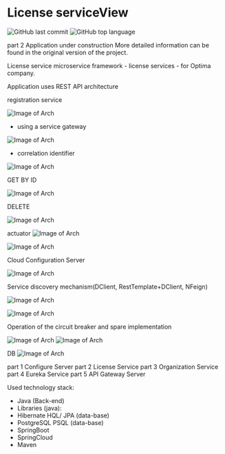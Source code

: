 # License serviceView

![GitHub last commit](https://img.shields.io/github/last-commit/SlartiBartFast-art/License-Service?logo=github)
![GitHub top language](https://img.shields.io/github/languages/top/SlartiBartFast-art/License-Service?logo=java&logoColor=red)

part 2
Application under construction
More detailed information can be found in the original version of the project.

License service microservice framework - license services - for Optima company.

Application uses REST API architecture

registration service

![Image of Arch](https://github.com/SlartiBartFast-art/License-Service/blob/master/image/Eureka-reg.jpg)

- using a service gateway 

![Image of Arch](https://github.com/SlartiBartFast-art/License-Service/blob/master/image/Screenshot_9.jpg)

- correlation identifier

![Image of Arch](https://github.com/SlartiBartFast-art/License-Service/blob/master/image/Screenshot_10.jpg)


GET BY ID

![Image of Arch](https://github.com/SlartiBartFast-art/License-Service/blob/master/image/Screenshot_1.jpg)

DELETE 

![Image of Arch](https://github.com/SlartiBartFast-art/License-Service/blob/master/image/Screenshot_2.jpg)


actuator
![Image of Arch](https://github.com/SlartiBartFast-art/License-Service/blob/master/image/Screenshot_3.jpg)

![Image of Arch](https://github.com/SlartiBartFast-art/License-Service/blob/master/image/Screenshot_4.jpg)

Cloud Configuration Server

![Image of Arch](https://github.com/SlartiBartFast-art/License-Service/blob/master/image/actuator.jpg)

Service discovery mechanism(DClient, RestTemplate+DClient, NFeign)

![Image of Arch](https://github.com/SlartiBartFast-art/License-Service/blob/master/image/Screenshot_6.jpg)

![Image of Arch](https://github.com/SlartiBartFast-art/License-Service/blob/master/image/client/Feign.jpg)

Operation of the circuit breaker and spare implementation

![Image of Arch](https://github.com/SlartiBartFast-art/License-Service/blob/dev/image/Screenshot_7.jpg)
![Image of Arch](https://github.com/SlartiBartFast-art/License-Service/blob/dev/image/Screenshot_8.jpg)


DB
![Image of Arch](https://github.com/SlartiBartFast-art/License-Service/blob/master/image/Screenshot_5.jpg)

part 1 Configure Server
part 2 License Service
part 3 Organization Service
part 4 Eureka Service
part 5 API Gateway Server


Used technology stack:
- Java (Back-end)
- Libraries (java):
- Hibernate HQL/ JPA (data-base)
- PostgreSQL PSQL (data-base)
- SpringBoot
- SpringCloud  
- Maven




